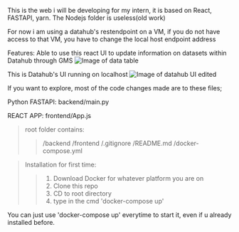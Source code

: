 This is the web i will be developing for my intern, it is based on React, FASTAPI, yarn. The Nodejs folder is useless(old work)

For now i am using a datahub's restendpoint on a VM, if you do not have access to that VM, you have to change the local host endpoint address

Features:
Able to use this react UI to update information on datasets within Datahub through GMS
![Image of data table](https://user-images.githubusercontent.com/60865228/133769051-49a21991-77ed-4d6e-a2c8-81b44fc7c775.gif)

This is Datahub's UI running on localhost
![Image of datahub UI edited](https://user-images.githubusercontent.com/60865228/131979923-ebe9efec-f11d-4da3-870b-c9a6294de6a0.png)


If you want to explore, most of the code changes made are to these files;


Python FASTAPI:
backend/main.py


REACT APP:
frontend/App.js


>root folder contains:
>>/backend
>>/frontend
>>/.gitignore
>>/README.md
>>/docker-compose.yml

    
>Installation for first time:
>>1. Download Docker for whatever platform you are on
>>2. Clone this repo
>>3. CD to root directory
>>4. type in the cmd 'docker-compose up'

You can just use 'docker-compose up' everytime to start it, even if u already installed before.

